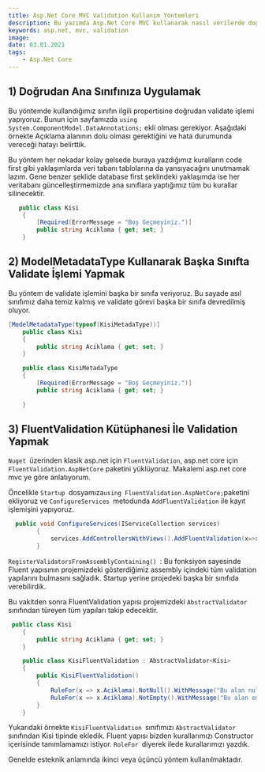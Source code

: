```yaml
---
title: Asp.Net Core MVC Validation Kullanım Yöntemleri
description: Bu yazımda Asp.Net Core MVC kullanarak nasıl verilerde doğrulama kontrolleri yapabiliriz onları aktarmaya çalışacağım.
keywords: asp.net, mvc, validation
image: 
date: 03.01.2021
tags:
    - Asp.Net Core
---
```


## 1) Doğrudan Ana Sınıfınıza Uygulamak

Bu yöntemde kullandığımız sınıfın ilgili propertisine doğrudan validate işlemi yapıyoruz. Bunun için sayfamızda `using System.ComponentModel.DataAnnotations;` ekli olması gerekiyor. Aşağıdaki örnekte Açıklama alanının dolu olması gerektiğini ve hata durumunda vereceği hatayı belirttik.

Bu yöntem her nekadar kolay gelsede buraya yazdığımız kuralların code first gibi yaklaşımlarda veri tabanı tablolarına da yansıyacağını unutmamak lazım. Gene benzer şeklide database first şeklindeki yaklaşımda ise her veritabanı güncelleştirmemizde ana sınıflara yaptığımız tüm bu kurallar silinecektir.

```csharp
   public class Kisi
    {
        [Required(ErrorMessage = "Boş Geçmeyiniz.")]
        public string Aciklama { get; set; }
    }
```

## 2) ModelMetadataType Kullanarak Başka Sınıfta Validate İşlemi Yapmak

Bu yöntem de validate işlemini başka bir sınıfa veriyoruz. Bu sayade asıl sınıfımız daha temiz kalmış ve validate görevi başka bir sınıfa devredilmiş oluyor.

```csharp
[ModelMetadataType(typeof(KisiMetadaType))]
    public class Kisi
    {
        public string Aciklama { get; set; }
    }

    public class KisiMetadaType
    {
        [Required(ErrorMessage = "Boş Geçmeyiniz.")]
        public string Aciklama { get; set; }

    }
```

## 3) FluentValidation Kütüphanesi İle Validation Yapmak

`Nuget `üzerinden klasik asp.net için `FluentValidation`, asp.net core için `FluentValidation.AspNetCore` paketini yüklüyoruz. Makalemi asp.net core mvc ye göre anlatıyorum.

Öncelikle `Startup `dosyamıza` using FluentValidation.AspNetCore; `paketini ekliyoruz ve `ConfigureServices `metodunda `AddFluentValidation` ile kayıt işlemişini yapıyoruz.

```csharp
  public void ConfigureServices(IServiceCollection services)
        {
            services.AddControllersWithViews().AddFluentValidation(x=>x.RegisterValidatorsFromAssemblyContaining<Startup>());
        }
```

`RegisterValidatorsFromAssemblyContaining() `: Bu fonksiyon sayesinde Fluent yapısının projemizdeki gösterdiğimiz assembly içindeki tüm validation yapılarını bulmasını sağladık. Startup yerine projedeki başka bir sınıfıda verebilirdik.

Bu vakitden sonra FluentValidation yapısı projemizdeki `AbstractValidator `sınıfından türeyen tüm yapıları takip edecektir.

```csharp
 public class Kisi
    {
        public string Aciklama { get; set; }
    }

    public class KisiFluentValidation : AbstractValidator<Kisi>
    {
        public KisiFluentValidation()
        {
            RuleFor(x => x.Aciklama).NotNull().WithMessage("Bu alan null geçilemez.");
            RuleFor(x => x.Aciklama).NotEmpty().WithMessage("Bu alan emty geçilemez.");
        }
    }
```

Yukarıdaki örnekte `KisiFluentValidation `sınıfımızı `AbstractValidator `sınıfından Kisi tipinde ekledik. Fluent yapısı bizden kurallarımızı Constructor içerisinde tanımlamamızı istiyor. `RoleFor `diyerek ilede kurallarımızı yazdık.

Genelde esteknik anlamında ikinci veya üçüncü yöntem kullanılmaktadır.